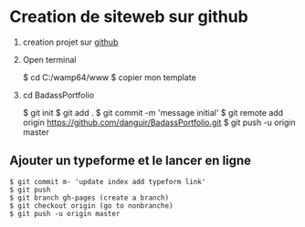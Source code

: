 # Creation de siteweb sur github


1. creation projet sur [github](http://github.com/new)
1. Open terminal

    $ cd C:/wamp64/www
    $ copier mon template

1. cd BadassPortfolio

    $ git init
    $ git add .
    $ git commit -m 'message initial'
    $ git remote add origin https://github.com/danguir/BadassPortfolio.git
    $ git push -u origin master


## Ajouter un typeforme et le lancer en ligne
    $ git commit m- 'update index add typeform link'
    $ git push
    $ git branch gh-pages (create a branch)
    $ git checkout origin (go to nonbranche)
    $ git push -u origin master
